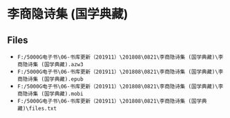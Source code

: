 # 李商隐诗集 (国学典藏)

## Files

- `F:/5000G电子书\06-书库更新（201911）\201808\0821\李商隐诗集 (国学典藏)\李商隐诗集 (国学典藏).azw3`
- `F:/5000G电子书\06-书库更新（201911）\201808\0821\李商隐诗集 (国学典藏)\李商隐诗集 (国学典藏).epub`
- `F:/5000G电子书\06-书库更新（201911）\201808\0821\李商隐诗集 (国学典藏)\李商隐诗集 (国学典藏).mobi`
- `F:/5000G电子书\06-书库更新（201911）\201808\0821\李商隐诗集 (国学典藏)\files.txt`
